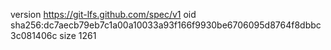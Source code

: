 version https://git-lfs.github.com/spec/v1
oid sha256:dc7aecb79eb7c1a00a10033a93f166f9930be6706095d8764f8dbbc3c081406c
size 1261
